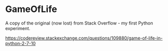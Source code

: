 # GameOfLife

A copy of the original (now lost) from Stack Overflow - my first Python experiment.

https://codereview.stackexchange.com/questions/109880/game-of-life-in-python-2-7-10
